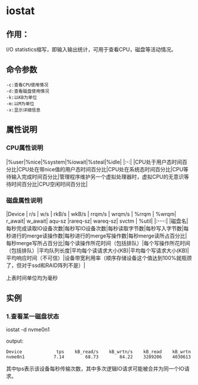 # iostat

## 作用：
I/O statistics缩写，即输入输出统计，可用于查看CPU，磁盘等活动情况。

## 命令参数

    -c:查看CPU使用情况  
    -d:查看磁盘使用情况  
    -k:以KB为单位
    -m:以M为单位
    -x:显示详细信息
## 属性说明
### CPU属性说明
|%user|%nice|%system|%iowait|%steal|%idle|
|:-:|
|CPU处于用户态时间百分比|CPU处在带nice值的用户态时间百分比|CPU处在系统态时间百分比|CPU等待输入完成时间百分比|管理程序维护另一个虚拟处理器时，虚拟CPU的无意识等待时间百分比|CPU空闲时间百分比|



### 磁盘属性说明

|Device      |      r/s   |  w/s   |  rkB/s    | wkB/s  | rrqm/s |  wrqm/s | %rrqm | %wrqm| r_await| w_await| aqu-sz |rareq-sz| wareq-sz|  svctm |   %util|
|:---:|
|磁盘名|每秒完成读取IO设备次数|每秒写IO设备次数|每秒读取字节数|每秒写入字节数|每秒进行的merge读操作数|每秒进行的merge写操作数|每秒merge读所占百分比|每秒merge写所占百分比|每个读操作所花时间（包括排队）|每个写操作所花时间（包括排队）|平均队列长度|平均每个读请求大小(KB)|平均每个写请求大小(KB)|平均响应时间（不可信）|设备带宽利用率（顺序存储设备这个值达到100%就瓶颈了，但对于ssd和RAID阵列不是）|

上表时间单位均为毫秒


## 实例
### 1.查看某一磁盘状态  
iostat -d nvme0n1

output:
```
Device             tps    kB_read/s    kB_wrtn/s    kB_read    kB_wrtn
nvme0n1           7.14        68.73        84.22    3289206    4030613
```
其中tps表示该设备每秒传输次数，其中多次逻辑IO请求可能被合并为同一个IO请求。
